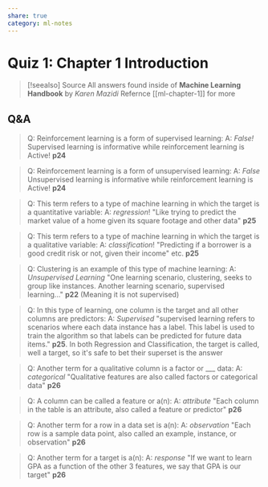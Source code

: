 ```yaml
---
share: true
category: ml-notes
---
```

# Quiz 1: Chapter 1 Introduction

> [!seealso] Source
> All answers found inside of **Machine Learning Handbook** by *Karen Mazidi*
> Refernce [[ml-chapter-1]] for more

## Q&A
> Q: Reinforcement learning is a form of supervised learning: 
> A: *False!*
Supervised learning is informative while reinforcement learning is Active! **p24**
<!--ID: 1661552498156-->

> Q: Reinforcement learning is a form of unsupervised learning: 
> A: *False*
Unsupervised learning is informative while reinforcement learning is Active! **p24**
<!--ID: 1661553050767-->


> Q: This term refers to a type of machine learning in which the target is a quantitative variable: 
> A: *regression*!
"Like trying to predict the market value of a home given its square footage and other data" **p25**
<!--ID: 1661553050777-->


> Q: This term refers to a type of machine learning in which the target is a qualitative variable: 
> A: *classification*!
"Predicting if a borrower is a good credit risk or not, given their income" etc. **p25**
<!--ID: 1661553050780-->


> Q: Clustering is an example of this type of machine learning: 
> A: *Unsupervised Learning*
"One learning scenario, clustering, seeks to group like instances. Another learning scenario, supervised learning..." **p22** (Meaning it is not supervised)
<!--ID: 1661553050782-->


> Q: In this type of learning, one column is the target and all other columns are predictors: 
> A: *Supervised*
"supervised learning refers to scenarios where each data instance has a label. This label is used to train the algorithm so that labels can be predicted for future data items." **p25**. In both Regression and Classification, the target is called, well a target, so it's safe to bet their superset is the answer
<!--ID: 1661553050785-->


> Q: Another term for a qualitative column is a factor or ___ data:
> A: *categorical*
"Qualitative features are also called factors or categorical data" **p26**
<!--ID: 1661553050788-->


> Q: A column can be called a feature or a(n):
> A: *attribute*
"Each column in the table is an attribute, also called a feature or predictor" **p26**
<!--ID: 1661553050791-->


> Q: Another term for a row in a data set is a(n):
> A: *observation*
"Each row is a sample data point, also called an example, instance, or observation" **p26**
<!--ID: 1661553050793-->


> Q: Another term for a target is a(n):
> A: *response*
"If we want to learn GPA as a function of the other 3 features, we say that GPA is our target" **p26**
<!--ID: 1661553050798-->
